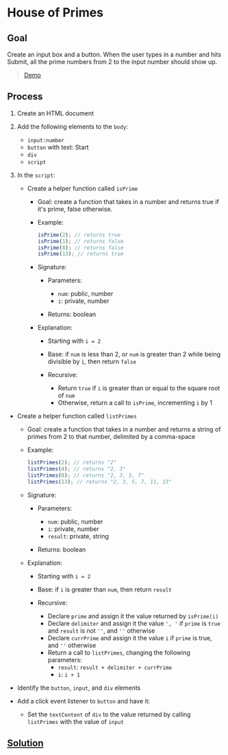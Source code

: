 # House of Primes

## Goal

Create an input box and a button. When the user types in a number and hits Submit, all the prime numbers from 2 to the input number should show up.

> [Demo](demo.html)

## Process

1. Create an HTML document
2. Add the following elements to the `body`:

   - `input:number`
   - `button` with text: Start
   - `div`
   - `script`

3. In the `script`:

   - Create a helper function called `isPrime`

     - Goal: create a function that takes in a number and returns true if it's prime, false otherwise.

     - Example:

       ```js
       isPrime(2); // returns true
       isPrime(1); // returns false
       isPrime(8); // returns false
       isPrime(13); // returns true
       ```

     - Signature:

       - Parameters:

         - `num`: public, number
         - `i`: private, number

       - Returns: boolean

     - Explanation:

       - Starting with `i = 2`
       - Base: if `num` is less than 2, or `num` is greater than 2 while being divisible by `i`, then return `false`
       - Recursive:

         - Return `true` if `i` is greater than or equal to the square root of `num`
         - Otherwise, return a call to `isPrime`, incrementing `i` by 1

- Create a helper function called `listPrimes`

  - Goal: create a function that takes in a number and returns a string of primes from 2 to that number, delimited by a comma-space

  - Example:

    ```js
    listPrimes(2); // returns "2"
    listPrimes(4); // returns "2, 3"
    listPrimes(8); // returns "2, 3, 5, 7"
    listPrimes(13); // returns "2, 3, 5, 7, 11, 13"
    ```

  - Signature:

    - Parameters:

      - `num`: public, number
      - `i`: private, number
      - `result`: private, string

    - Returns: boolean

  - Explanation:

    - Starting with `i = 2`
    - Base: if `i` is greater than `num`, then return `result`
    - Recursive:

      - Declare `prime` and assign it the value returned by `isPrime(i)`
      - Declare `delimiter` and assign it the value `', '` if `prime` is `true` and `result` is not `''`, and `''` otherwise
      - Declare `currPrime` and assign it the value `i` if `prime` is true, and `''` otherwise
      - Return a call to `listPrimes`, changing the following parameters:
        - `result`: `result + delimiter + currPrime`
        - `i`: `i + 1`

- Identify the `button`, `input`, and `div` elements
- Add a click event listener to `button` and have it:

  - Set the `textContent` of `div` to the value returned by calling `listPrimes` with the value of `input`

## [Solution](solution.html)
